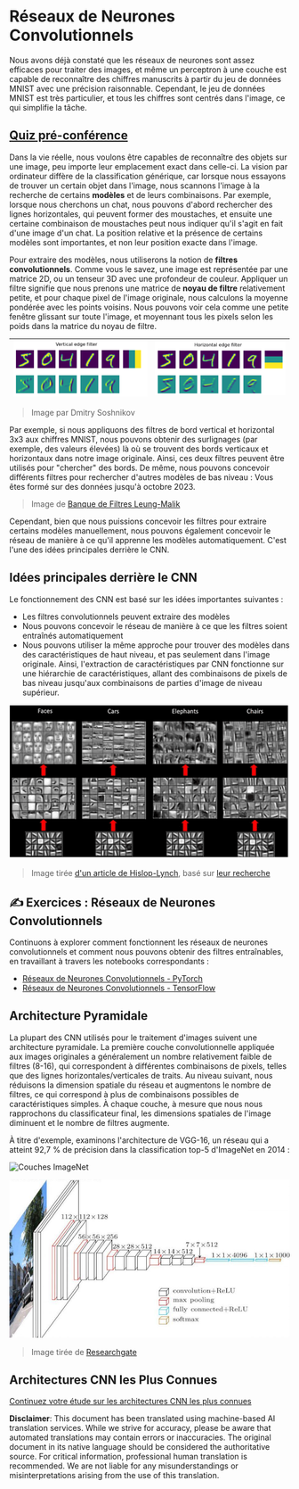 # Réseaux de Neurones Convolutionnels

Nous avons déjà constaté que les réseaux de neurones sont assez efficaces pour traiter des images, et même un perceptron à une couche est capable de reconnaître des chiffres manuscrits à partir du jeu de données MNIST avec une précision raisonnable. Cependant, le jeu de données MNIST est très particulier, et tous les chiffres sont centrés dans l'image, ce qui simplifie la tâche.

## [Quiz pré-conférence](https://red-field-0a6ddfd03.1.azurestaticapps.net/quiz/107)

Dans la vie réelle, nous voulons être capables de reconnaître des objets sur une image, peu importe leur emplacement exact dans celle-ci. La vision par ordinateur diffère de la classification générique, car lorsque nous essayons de trouver un certain objet dans l'image, nous scannons l'image à la recherche de certains **modèles** et de leurs combinaisons. Par exemple, lorsque nous cherchons un chat, nous pouvons d'abord rechercher des lignes horizontales, qui peuvent former des moustaches, et ensuite une certaine combinaison de moustaches peut nous indiquer qu'il s'agit en fait d'une image d'un chat. La position relative et la présence de certains modèles sont importantes, et non leur position exacte dans l'image.

Pour extraire des modèles, nous utiliserons la notion de **filtres convolutionnels**. Comme vous le savez, une image est représentée par une matrice 2D, ou un tenseur 3D avec une profondeur de couleur. Appliquer un filtre signifie que nous prenons une matrice de **noyau de filtre** relativement petite, et pour chaque pixel de l'image originale, nous calculons la moyenne pondérée avec les points voisins. Nous pouvons voir cela comme une petite fenêtre glissant sur toute l'image, et moyennant tous les pixels selon les poids dans la matrice du noyau de filtre.

![Filtre de Bord Vertical](../../../../../translated_images/filter-vert.b7148390ca0bc356ddc7e55555d2481819c1e86ddde9dce4db5e71a69d6f887f.it.png) | ![Filtre de Bord Horizontal](../../../../../translated_images/filter-horiz.59b80ed4feb946efbe201a7fe3ca95abb3364e266e6fd90820cb893b4d3a6dda.it.png)
----|----

> Image par Dmitry Soshnikov

Par exemple, si nous appliquons des filtres de bord vertical et horizontal 3x3 aux chiffres MNIST, nous pouvons obtenir des surlignages (par exemple, des valeurs élevées) là où se trouvent des bords verticaux et horizontaux dans notre image originale. Ainsi, ces deux filtres peuvent être utilisés pour "chercher" des bords. De même, nous pouvons concevoir différents filtres pour rechercher d'autres modèles de bas niveau :
Vous êtes formé sur des données jusqu'à octobre 2023.

> Image de [Banque de Filtres Leung-Malik](https://www.robots.ox.ac.uk/~vgg/research/texclass/filters.html)

Cependant, bien que nous puissions concevoir les filtres pour extraire certains modèles manuellement, nous pouvons également concevoir le réseau de manière à ce qu'il apprenne les modèles automatiquement. C'est l'une des idées principales derrière le CNN.

## Idées principales derrière le CNN

Le fonctionnement des CNN est basé sur les idées importantes suivantes :

* Les filtres convolutionnels peuvent extraire des modèles
* Nous pouvons concevoir le réseau de manière à ce que les filtres soient entraînés automatiquement
* Nous pouvons utiliser la même approche pour trouver des modèles dans des caractéristiques de haut niveau, et pas seulement dans l'image originale. Ainsi, l'extraction de caractéristiques par CNN fonctionne sur une hiérarchie de caractéristiques, allant des combinaisons de pixels de bas niveau jusqu'aux combinaisons de parties d'image de niveau supérieur.

![Extraction de Caractéristiques Hiérarchiques](../../../../../translated_images/FeatureExtractionCNN.d9b456cbdae7cb643fde3032b81b2940e3cf8be842e29afac3f482725ba7f95c.it.png)

> Image tirée [d'un article de Hislop-Lynch](https://www.semanticscholar.org/paper/Computer-vision-based-pedestrian-trajectory-Hislop-Lynch/26e6f74853fc9bbb7487b06dc2cf095d36c9021d), basé sur [leur recherche](https://dl.acm.org/doi/abs/10.1145/1553374.1553453)

## ✍️ Exercices : Réseaux de Neurones Convolutionnels

Continuons à explorer comment fonctionnent les réseaux de neurones convolutionnels et comment nous pouvons obtenir des filtres entraînables, en travaillant à travers les notebooks correspondants :

* [Réseaux de Neurones Convolutionnels - PyTorch](../../../../../lessons/4-ComputerVision/07-ConvNets/ConvNetsPyTorch.ipynb)
* [Réseaux de Neurones Convolutionnels - TensorFlow](../../../../../lessons/4-ComputerVision/07-ConvNets/ConvNetsTF.ipynb)

## Architecture Pyramidale

La plupart des CNN utilisés pour le traitement d'images suivent une architecture pyramidale. La première couche convolutionnelle appliquée aux images originales a généralement un nombre relativement faible de filtres (8-16), qui correspondent à différentes combinaisons de pixels, telles que des lignes horizontales/verticales de traits. Au niveau suivant, nous réduisons la dimension spatiale du réseau et augmentons le nombre de filtres, ce qui correspond à plus de combinaisons possibles de caractéristiques simples. À chaque couche, à mesure que nous nous rapprochons du classificateur final, les dimensions spatiales de l'image diminuent et le nombre de filtres augmente.

À titre d'exemple, examinons l'architecture de VGG-16, un réseau qui a atteint 92,7 % de précision dans la classification top-5 d'ImageNet en 2014 :

![Couches ImageNet](../../../../../translated_images/vgg-16-arch1.d901a5583b3a51baeaab3e768567d921e5d54befa46e1e642616c5458c934028.it.jpg)

![Pyramide ImageNet](../../../../../translated_images/vgg-16-arch.64ff2137f50dd49fdaa786e3f3a975b3f22615efd13efb19c5d22f12e01451a1.it.jpg)

> Image tirée de [Researchgate](https://www.researchgate.net/figure/Vgg16-model-structure-To-get-the-VGG-NIN-model-we-replace-the-2-nd-4-th-6-th-7-th_fig2_335194493)

## Architectures CNN les Plus Connues

[Continuez votre étude sur les architectures CNN les plus connues](CNN_Architectures.md)

**Disclaimer**: 
This document has been translated using machine-based AI translation services. While we strive for accuracy, please be aware that automated translations may contain errors or inaccuracies. The original document in its native language should be considered the authoritative source. For critical information, professional human translation is recommended. We are not liable for any misunderstandings or misinterpretations arising from the use of this translation.